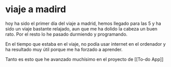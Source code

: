 # viaje a madird

hoy ha sido el primer día del viaje a madrid, hemos llegado para las 5 y ha sido un viaje bastante relajado, aun que me ha dolido la cabeza un buen rato. Por el resto lo he pasado durmiendo y programando.


En el tiempo que estaba en el viaje, no podía usar internet en el ordenador y ha resultado muy útil porque me ha forzado a aprender. 

Tanto es esto que he avanzado muchísimo en el proyecto de [[To-do App]]